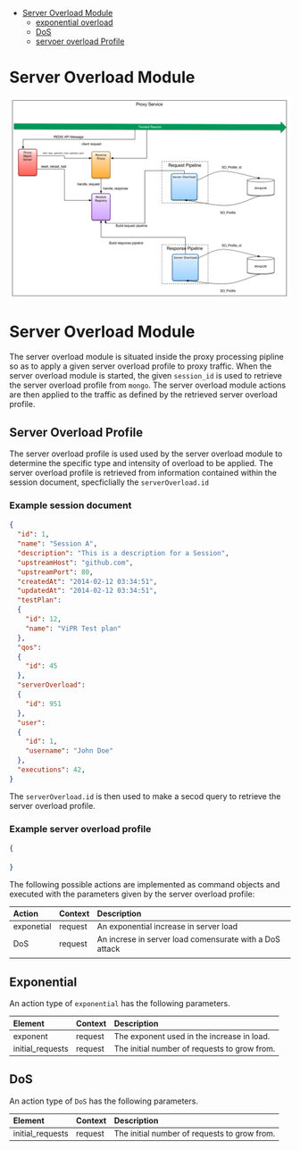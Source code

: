 - [Server Overload Module](#server-overload-module)
  - [exponential overload](#exponential-overload)
  - [DoS](#DoS)
  - [servoer overload Profile](#server-overload-profile)

# Server Overload Module

  ![alt text](../figures/HB_Server_Overload_Module.png "Altering QoS")



# Server Overload Module

The server overload module is situated inside the proxy processing pipline so as to apply a given server overload profile to proxy traffic.
When the server overload module is started, the given `session_id` is used to retrieve the server overload profile from `mongo`.
The server overload module actions are then applied to the traffic as defined by the retrieved server overload profile.

## Server Overload Profile

 The server overload profile is used used by the server overload module to determine the specific type and intensity of overload to be applied.
The server overload profile is retrieved from information contained within the session document, specficlially the `serverOverload.id`


### Example session document
```json
{
  "id": 1,
  "name": "Session A",
  "description": "This is a description for a Session",
  "upstreamHost": "github.com",
  "upstreamPort": 80,
  "createdAt": "2014-02-12 03:34:51",
  "updatedAt": "2014-02-12 03:34:51",
  "testPlan":
  {
    "id": 12,
    "name": "ViPR Test plan"
  },
  "qos":
  {
    "id": 45
  },
  "serverOverload":
  {
    "id": 951
  },
  "user":
  {
    "id": 1,
    "username": "John Doe"
  },
  "executions": 42,
}
```

The `serverOverload.id` is then used to make a secod query to retrieve the server overload profile.

### Example server overload profile

```json
{

}
```

The following possible actions are implemented as command objects and executed with the parameters given by the server overload profile:

| Action     | Context | Description                                             |
|:-----------|:--------|:--------------------------------------------------------|
| exponetial | request | An exponential increase in server load                  |
| DoS        | request | An increse in server load comensurate with a DoS attack |
|            |         |                                                         |

## Exponential

An action type of `exponential` has the following parameters.

| Element          | Context | Description                                  |
|:-----------------|:--------|:---------------------------------------------|
| exponent         | request | The exponent used in the increase in load.   |
| initial_requests | request | The initial number of requests to grow from. |

## DoS

An action type of `DoS` has the following parameters.

| Element          | Context | Description                                  |
|:-----------------|:--------|:---------------------------------------------|
| initial_requests | request | The initial number of requests to grow from. |
